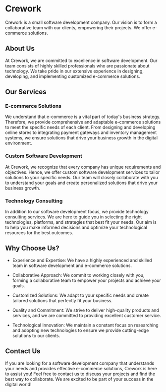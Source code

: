 # Crework

Crework is a small software development company. Our vision is to form a collaborative team with our clients, empowering their projects. We offer e-commerce solutions.

## About Us

At Crework, we are committed to excellence in software development. Our team consists of highly skilled professionals who are passionate about technology. We take pride in our extensive experience in designing, developing, and implementing customized e-commerce solutions.

## Our Services

### E-commerce Solutions

We understand that e-commerce is a vital part of today's business strategy. Therefore, we provide comprehensive and adaptable e-commerce solutions to meet the specific needs of each client. From designing and developing online stores to integrating payment gateways and inventory management systems, we ensure solutions that drive your business growth in the digital environment.

### Custom Software Development

At Crework, we recognize that every company has unique requirements and objectives. Hence, we offer custom software development services to tailor solutions to your specific needs. Our team will closely collaborate with you to understand your goals and create personalized solutions that drive your business growth.

### Technology Consulting

In addition to our software development focus, we provide technology consulting services. We are here to guide you in selecting the right technologies, platforms, and strategies that best fit your needs. Our aim is to help you make informed decisions and optimize your technological resources for the best outcomes.

## Why Choose Us?

- Experience and Expertise: We have a highly experienced and skilled team in software development and e-commerce solutions.

- Collaborative Approach: We commit to working closely with you, forming a collaborative team to empower your projects and achieve your goals.

- Customized Solutions: We adapt to your specific needs and create tailored solutions that perfectly fit your business.

- Quality and Commitment: We strive to deliver high-quality products and services, and we are committed to providing excellent customer service.

- Technological Innovation: We maintain a constant focus on researching and adopting new technologies to ensure we provide cutting-edge solutions to our clients.

## Contact Us

If you are looking for a software development company that understands your needs and provides effective e-commerce solutions, Crework is here to assist you! Feel free to contact us to discuss your projects and find the best way to collaborate. We are excited to be part of your success in the digital world!
